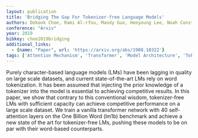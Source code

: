 ```yaml
---
layout: publication
title: 'Bridging The Gap For Tokenizer-free Language Models'
authors: Dokook Choe, Rami Al-rfou, Mandy Guo, Heeyoung Lee, Noah Constant
conference: "Arxiv"
year: 2019
bibkey: choe2019bridging
additional_links:
  - {name: "Paper", url: 'https://arxiv.org/abs/1908.10322'}
tags: ['Attention Mechanism', 'Transformer', 'Model Architecture', 'Tokenization', 'Pretraining Methods']
---
```

Purely character-based language models (LMs) have been lagging in quality on
large scale datasets, and current state-of-the-art LMs rely on word
tokenization. It has been assumed that injecting the prior knowledge of a
tokenizer into the model is essential to achieving competitive results. In this
paper, we show that contrary to this conventional wisdom, tokenizer-free LMs
with sufficient capacity can achieve competitive performance on a large scale
dataset. We train a vanilla transformer network with 40 self-attention layers
on the One Billion Word (lm1b) benchmark and achieve a new state of the art for
tokenizer-free LMs, pushing these models to be on par with their word-based
counterparts.
